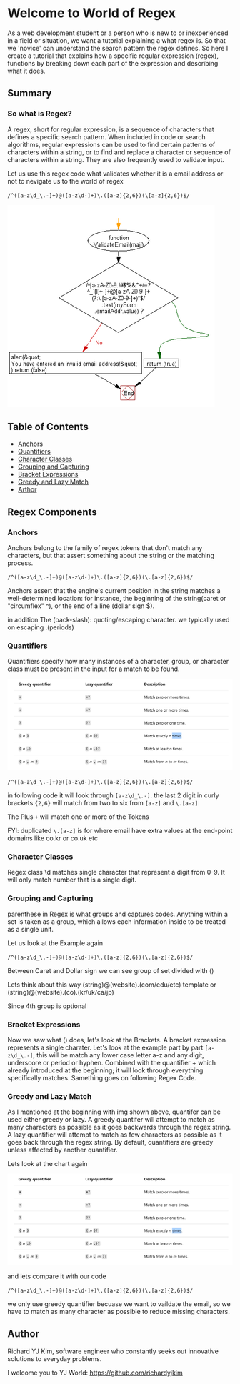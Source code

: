 # Welcome to World of Regex

As a web development student or a person who is new to or inexperienced in a field or situation, we want a tutorial explaining a what regex is.
So that we 'novice' can understand the search pattern the regex defines.
So here I create a tutorial that explains how a specific regular expression (regex), functions by breaking down each part of the expression and describing what it does.

## Summary

### So what is Regex? 

A regex, short for regular expression, is a sequence of characters that defines a specific search pattern. When included in code or search algorithms, regular expressions can be used to find certain patterns of characters within a string, or to find and replace a character or sequence of characters within a string. They are also frequently used to validate input.

Let us use this regex code what validates whether it is a email address or not to nevigate us to the world of regex

`/^([a-z\d_\.-]+)@([a-z\d-]+)\.([a-z]{2,6})(\[a-z]{2,6})$/`



![alt text](./Develop/Assets/screenshot/ss2.png)

## Table of Contents

- [Anchors](#anchors)
- [Quantifiers](#quantifiers)
- [Character Classes](#character-classes)
- [Grouping and Capturing](#grouping-and-capturing)
- [Bracket Expressions](#bracket-expressions)
- [Greedy and Lazy Match](#greedy-and-lazy-match)
- [Arthor](#author)

## Regex Components

### Anchors
Anchors belong to the family of regex tokens that don't match any characters, but that assert something about the string or the matching process. 

`/^([a-z\d_\.-]+)@([a-z\d-]+)\.([a-z]{2,6})(\.[a-z]{2,6})$/`

Anchors assert that the engine's current position in the string matches a well-determined location: for instance, the beginning of the string(caret or "circumflex" ^), or the end of a line (dollar sign $).

in addition The \(back-slash): quoting/escaping character. we typically used on escaping .(periods)

### Quantifiers
Quantifiers specify how many instances of a character, group, or character class must be present in the input for a match to be found.

![alt text](./Develop/Assets/screenshot/ss1.png)

`/^([a-z\d_\.-]+)@([a-z\d-]+)\.([a-z]{2,6})(\.[a-z]{2,6})$/`

in following code it will look through `[a-z\d_\.-]`. the last 2 digit in curly brackets `{2,6}` will match from two to six from `[a-z]` and `\.[a-z]`

The Plus `+` will match one or more of the Tokens

FYI: duplicated `\.[a-z]` is for where email have extra values at the end-point domains like co.kr or co.uk etc

### Character Classes

Regex class \d matches single character that represent a digit from 0-9. It will only match number that is a single digit.

### Grouping and Capturing

parenthese in Regex is what groups and captures codes.
Anything within a set is taken as a group, which allows each information inside to be treated as a single unit.

Let us look at the Example again

`/^([a-z\d_\.-]+)@([a-z\d-]+)\.([a-z]{2,6})(\.[a-z]{2,6})$/`

Between Caret and Dollar sign we can see group of set divided with ()

Lets think about this way (string)@(website).(com/edu/etc) template or (string)@(website).(co).(kr/uk/ca/jp)

Since 4th group is optional

### Bracket Expressions

Now we saw what () does, let's look at the Brackets.
A bracket expression represents a single charater. 
Let's look at the example part by part `[a-z\d_\.-]`, this will be match any lower case letter a-z and any digit, underscore or period or hyphen. Combined with the quantifier + which already introduced at the beginning; it will look through everything specifically matches.
Samething goes on following Regex Code.

### Greedy and Lazy Match

As I mentioned at the beginning with img shown above, quantifer can be used either greedy or lazy. A greedy quantifer will attempt to match as many characters as possible as it goes backwards through the regex string. A lazy quantifier will attempt to match as few characters as possible as it goes back through the regex string. By default, quantifiers are greedy unless affected by another quantifier.

Lets look at the chart again 

![alt text](./Develop/Assets/screenshot/ss1.png)

and lets compare it with our code

`/^([a-z\d_\.-]+)@([a-z\d-]+)\.([a-z]{2,6})(\.[a-z]{2,6})$/`

we only use greedy quantifier becuase we want to vaildate the email, so we have to match as many character as possible to reduce missing characters.



## Author

Richard YJ Kim, software engineer who constantly seeks out innovative solutions to everyday problems.

I welcome you to YJ World: https://github.com/richardyjkim